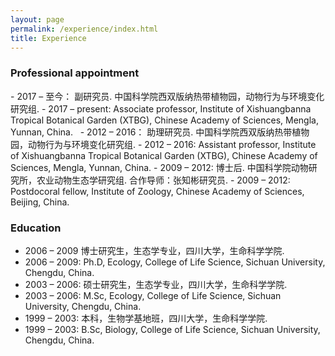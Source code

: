 ```yaml
---
layout: page
permalink: /experience/index.html
title: Experience
---
```

[XTBG]: http://www.xtbg.ac.cn

<h3>Professional appointment</h3>
  - 2017 – 至今： 副研究员. 中国科学院西双版纳热带植物园，动物行为与环境变化研究组.
  - 2017 – present: Associate professor, Institute of Xishuangbanna Tropical Botanical Garden (XTBG), Chinese Academy of Sciences, Mengla, Yunnan, China.  
  - 2012 – 2016： 助理研究员. 中国科学院西双版纳热带植物园，动物行为与环境变化研究组.
  - 2012 – 2016: Assistant professor, Institute of Xishuangbanna Tropical Botanical Garden (XTBG), Chinese Academy of Sciences, Mengla, Yunnan, China.
  - 2009 – 2012: 博士后. 中国科学院动物研究所，农业动物生态学研究组. 合作导师：张知彬研究员.
  - 2009 – 2012: Postdocoral fellow, Institute of Zoology, Chinese Academy of Sciences, Beijing, China. 

<h3>Education</h3>
  
  - 2006 – 2009 博士研究生，生态学专业，四川大学，生命科学学院.
  - 2006 – 2009: Ph.D, Ecology, College of Life Science, Sichuan University, Chengdu, China. 
  - 2003 – 2006: 硕士研究生，生态学专业，四川大学，生命科学学院.
  - 2003 – 2006: M.Sc, Ecology, College of Life Science, Sichuan University, Chengdu, China.
  - 1999 – 2003: 本科，生物学基地班，四川大学，生命科学学院.
  - 1999 – 2003: B.Sc, Biology, College of Life Science, Sichuan University, Chengdu, China. 




